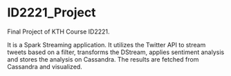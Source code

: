 # ID2221_Project

Final Project of KTH Course ID2221. 

It is a Spark Streaming application. It utilizes the Twitter API to stream tweets based on a filter, transforms the DStream, applies sentiment analysis and stores the analysis on Cassandra. The results are fetched from Cassandra and visualized.
